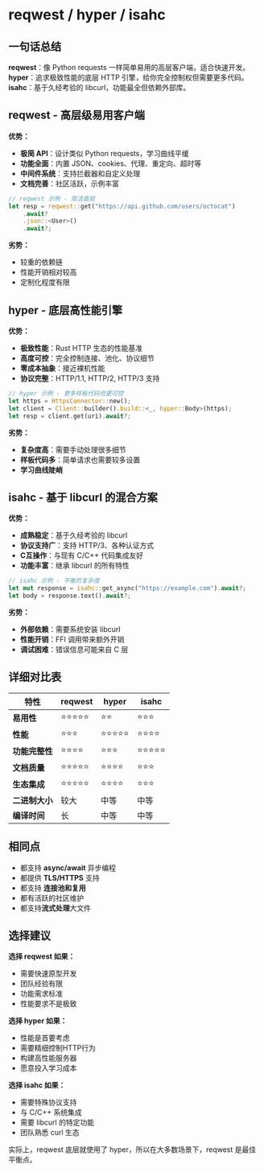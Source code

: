 # reqwest / hyper / isahc

## 一句话总结
**reqwest**：像 Python requests 一样简单易用的高层客户端，适合快速开发。
**hyper**：追求极致性能的底层 HTTP 引擎，给你完全控制权但需要更多代码。
**isahc**：基于久经考验的 libcurl，功能最全但依赖外部库。

## **reqwest** - 高层级易用客户端

**优势：**
- **极简 API**：设计类似 Python requests，学习曲线平缓
- **功能全面**：内置 JSON、cookies、代理、重定向、超时等
- **中间件系统**：支持拦截器和自定义处理
- **文档完善**：社区活跃，示例丰富

```rust
// reqwest 示例 - 简洁直观
let resp = reqwest::get("https://api.github.com/users/octocat")
    .await?
    .json::<User>()
    .await?;
```

**劣势：**
- 较重的依赖链
- 性能开销相对较高
- 定制化程度有限

## **hyper** - 底层高性能引擎

**优势：**
- **极致性能**：Rust HTTP 生态的性能基准
- **高度可控**：完全控制连接、池化、协议细节
- **零成本抽象**：接近裸机性能
- **协议完整**：HTTP/1.1, HTTP/2, HTTP/3 支持

```rust
// hyper 示例 - 更多样板代码但更可控
let https = HttpsConnector::new();
let client = Client::builder().build::<_, hyper::Body>(https);
let resp = client.get(uri).await?;
```

**劣势：**
- **复杂度高**：需要手动处理很多细节
- **样板代码多**：简单请求也需要较多设置
- **学习曲线陡峭**

## **isahc** - 基于 libcurl 的混合方案

**优势：**
- **成熟稳定**：基于久经考验的 libcurl
- **协议支持广**：支持 HTTP/3、各种认证方式
- **C互操作**：与现有 C/C++ 代码集成友好
- **功能丰富**：继承 libcurl 的所有特性

```rust
// isahc 示例 - 平衡的复杂度
let mut response = isahc::get_async("https://example.com").await?;
let body = response.text().await?;
```

**劣势：**
- **外部依赖**：需要系统安装 libcurl
- **性能开销**：FFI 调用带来额外开销
- **调试困难**：错误信息可能来自 C 层

## **详细对比表**

| 特性 | reqwest | hyper | isahc |
|------|---------|-------|-------|
| **易用性** | ⭐⭐⭐⭐⭐ | ⭐⭐ | ⭐⭐⭐ |
| **性能** | ⭐⭐⭐ | ⭐⭐⭐⭐⭐ | ⭐⭐⭐⭐ |
| **功能完整性** | ⭐⭐⭐⭐ | ⭐⭐⭐ | ⭐⭐⭐⭐⭐ |
| **文档质量** | ⭐⭐⭐⭐⭐ | ⭐⭐⭐⭐ | ⭐⭐⭐ |
| **生态集成** | ⭐⭐⭐⭐⭐ | ⭐⭐⭐⭐ | ⭐⭐⭐ |
| **二进制大小** | 较大 | 中等 | 中等 |
| **编译时间** | 长 | 中等 | 中等 |

## **相同点**

- 都支持 **async/await** 异步编程
- 都提供 **TLS/HTTPS** 支持
- 都支持 **连接池和复用**
- 都有活跃的社区维护
- 都支持**流式处理**大文件

## **选择建议**

**选择 reqwest 如果：**
- 需要快速原型开发
- 团队经验有限
- 功能需求标准
- 性能要求不是极致

**选择 hyper 如果：**
- 性能是首要考虑
- 需要精细控制HTTP行为
- 构建高性能服务器
- 愿意投入学习成本

**选择 isahc 如果：**
- 需要特殊协议支持
- 与 C/C++ 系统集成
- 需要 libcurl 的特定功能
- 团队熟悉 curl 生态

实际上，reqwest 底层就使用了 hyper，所以在大多数场景下，reqwest 是最佳平衡点。
